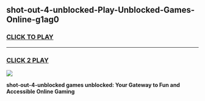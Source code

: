 
## shot-out-4-unblocked-Play-Unblocked-Games-Online-g1ag0
<h3>
<a href="https://premium76.site?title=shot-out-4-unblocked&ref=25A">CLICK TO PLAY</a></h3>
<hr>

<h3>
<a href="https://premium76.site?title=shot-out-4-unblocked&ref=25A">CLICK 2 PLAY</a>
  
</h3>

<a href="https://premium76.site?title=shot-out-4-unblocked&ref=25A"><img src="https://clearcache.store/games.png"></a>


**shot-out-4-unblocked games unblocked: Your Gateway to Fun and Accessible Online Gaming**
